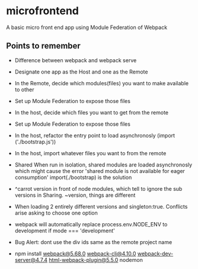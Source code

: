 # microfrontend
A basic micro front end app using Module Federation of Webpack

## Points to remember

* Difference between webpack and webpack serve
* Designate one app as the Host and one as the Remote
* In the Remote, decide which modules(files) you want to make available to other
* Set up Module Federation to expose those files
* In the host, decide which files you want to get from the remote
* Set up Module Federation to expose those files
* In the host, refactor the entry point to load asynchronosly (import ('./bootstrap.js'))
* In the host, import whatever files you want to from the remote

* Shared When run in isolation, shared modules are loaded asynchronosly which might cause the error 'shared module is not available for eager consumption'
import(./bootstrap) is the solution

* ^carrot version in front of node modules, which tell to ignore the sub versions in Sharing.
~version, things are different
* When loading 2 entirely different versions and singleton:true. Conflicts arise asking to choose one option

* webpack will automatically replace process.env.NODE_ENV to development if mode === 'development'

* Bug Alert: dont use the div ids same as the remote project name

* npm install webpack@5.68.0 webpack-cli@4.10.0 webpack-dev-server@4.7.4 html-webpack-plugin@5.5.0 nodemon
